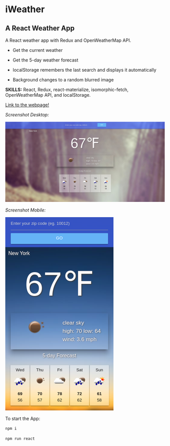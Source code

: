 # iWeather
## A React Weather App

A React weather app with Redux and OpenWeatherMap API.

* Get the current weather

* Get the 5-day weather forecast

* localStorage remembers the last search and displays it automatically

* Background changes to a random blurred image

**SKILLS:** React, Redux, react-materialize, isomorphic-fetch, OpenWeatherMap API, and localStorage.

[Link to the webpage!](https://i-weather.surge.sh/)

*Screenshot Desktop:*

![iWeather desktop screenshot](https://raw.githubusercontent.com/JamesScript7/iweather/master/images/screenshot.png)

*Screenshot Mobile:*

![iWeather mobile  screenshot](https://raw.githubusercontent.com/JamesScript7/iweather/master/images/screenshot-mobile.png)

To start the App:

```
npm i

npm run react
```
